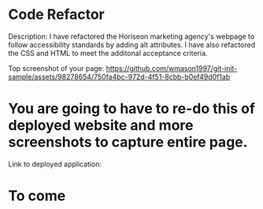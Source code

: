 # Code Refactor

Description: I have refactored the Horiseon marketing agency's webpage to follow accessibility standards by adding alt attributes. I have also refactored the CSS and HTML to meet the additonal acceptance criteria.

Top screenshot of your page: https://github.com/wmason1997/git-init-sample/assets/98278654/750fa4bc-972d-4f51-8cbb-b0ef49d0f1ab
# You are going to have to re-do this of deployed website and more screenshots to capture entire page.

Link to deployed application:
# To come #